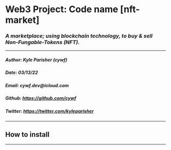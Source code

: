 # Web3 Project: Code name [nft-market]
### _A marketplace; using blockchain technology, to buy &amp; sell Non-Fungable-Tokens (NFT)._
---
##### **Author**: _Kyle Parisher (cywf)_
##### **Date**: _03/13/22_
##### **Email**: _cywf.dev@icloud.com_
##### **Github**: _https://github.com/cywf_
##### **Twitter**: _https://twitter.com/kyleparisher_
---
## **How to install**
---

